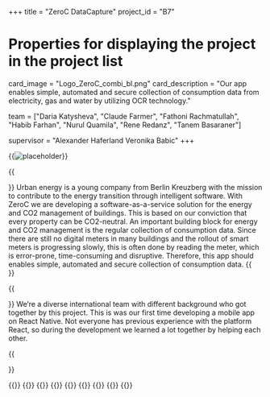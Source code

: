 +++
title = "ZeroC DataCapture"
project_id = "B7"

# Properties for displaying the project in the project list
card_image = "Logo_ZeroC_combi_bl.png"
card_description = "Our app enables simple, automated and secure collection of consumption data from electricity, gas and water by utilizing OCR technology."


team = ["Daria Katysheva", "Claude Farmer", "Fathoni Rachmatullah", "Habib Farhan", "Nurul Quamila", "Rene Redanz", "Tanem Basaraner"]

supervisor = "Alexander Haferland Veronika Babic"
+++


{{<image src="Logo_ZeroC_combi_bl.png" alt="placeholder" >}}


{{<section title="Our Goal">}}
Urban energy is a young company from Berlin Kreuzberg with the mission to contribute to the energy transition through intelligent software. With ZeroC we are developing a software-as-a-service solution for the energy and CO2 management of buildings. This is based on our conviction that every property can be CO2-neutral. An important building block for energy and CO2 management is the regular collection of consumption data. Since there are still no digital meters in many buildings and the rollout of smart meters is progressing slowly, this is often done by reading the meter, which is error-prone, time-consuming and disruptive. Therefore, this app should enables simple, automated and secure collection of consumption data.
{{</section>}}

{{<section title="The Team">}}
We’re a diverse international team with different background who got together by this project. This is was our first time developing a mobile app on React Native. Not everyone has previous experience with the platform React, so during the development we learned a lot together by helping each other. 


{{</section >}}

{{<gallery>}}
{{<team-member image="Daria.jpg" name="Daria Katysheva">}}
{{<team-member image="hacker.png" name="Claude Farmer">}}
{{<team-member image="Fathoni.jpg" name="Fathoni Rachmatullah">}}
{{<team-member image="hacker.png" name="Habib Farhan">}}
{{<team-member image="hacker.png" name="Nurul Quamila">}}
{{<team-member image="hacker.png" name="Rene Redanz">}}
{{<team-member image="hacker.png" name="Tanem Basaraner">}}
{{</gallery>}}
